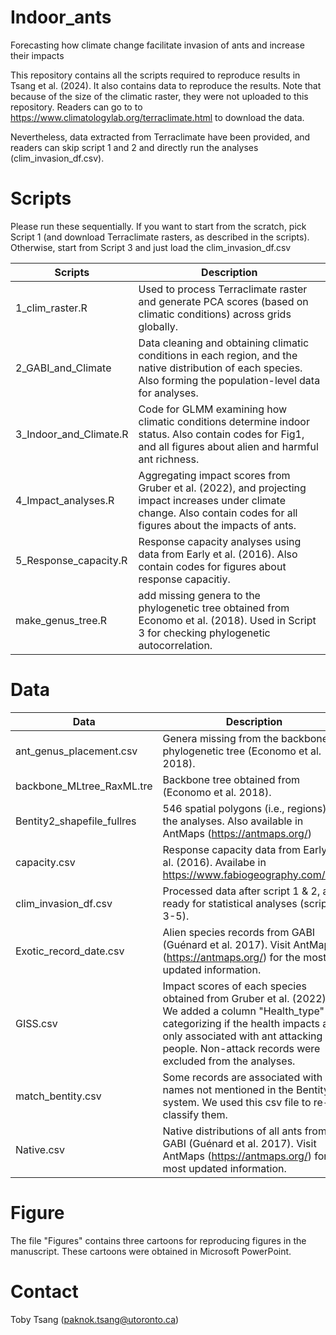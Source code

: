 # Indoor_ants
Forecasting how climate change facilitate invasion of ants and increase their impacts

This repository contains all the scripts required to reproduce results in Tsang et al. (2024). 
It also contains data to reproduce the results.
Note that because of the size of the climatic raster, they were not uploaded to this repository. Readers can go to to https://www.climatologylab.org/terraclimate.html to download the data.

Nevertheless, data extracted from Terraclimate have been provided, and readers can skip script 1 and 2 and directly run the analyses (clim_invasion_df.csv). 

# Scripts
Please run these sequentially. If you want to start from the scratch, pick Script 1 (and download Terraclimate rasters, as described in the scripts).
Otherwise, start from Script 3 and just load the clim_invasion_df.csv

|Scripts|Description|
|---|---|
|1_clim_raster.R| Used to process Terraclimate raster and generate PCA scores (based on climatic conditions) across grids globally. 
|2_GABI_and_Climate| Data cleaning and obtaining climatic conditions in each region, and the native distribution of each species. Also forming the population-level data for analyses. 
|3_Indoor_and_Climate.R| Code for GLMM examining how climatic conditions determine indoor status. Also contain codes for Fig1, and all figures about alien and harmful ant richness.
|4_Impact_analyses.R| Aggregating impact scores from Gruber et al. (2022), and projecting impact increases under climate change. Also contain codes for all figures about the impacts of ants.
|5_Response_capacity.R| Response capacity analyses using data from Early et al. (2016). Also contain codes for figures about response capacitiy.
|make_genus_tree.R| add missing genera to the phylogenetic tree obtained from Economo et al. (2018). Used in Script 3 for checking phylogenetic autocorrelation.

# Data
|Data|Description|
|---|---|
|ant_genus_placement.csv| Genera missing from the backbone phylogenetic tree (Economo et al. 2018). 
|backbone_MLtree_RaxML.tre| Backbone tree obtained from (Economo et al. 2018). 
|Bentity2_shapefile_fullres| 546 spatial polygons (i.e., regions) in the analyses. Also available in AntMaps (https://antmaps.org/)
|capacity.csv| Response capacity data from Early et al. (2016). Availabe in https://www.fabiogeography.com/data
|clim_invasion_df.csv| Processed data after script 1 & 2, and ready for statistical analyses (scripts 3-5). 
|Exotic_record_date.csv| Alien species records from GABI (Guénard et al. 2017). Visit AntMaps (https://antmaps.org/) for the most updated information.
|GISS.csv| Impact scores of each species obtained from Gruber et al. (2022). We added a column "Health_type" categorizing if the health impacts are only associated with ant attacking people. Non-attack records were excluded from the analyses.
|match_bentity.csv| Some records are associated with names not mentioned in the Bentity2 system. We used this csv file to re-classify them. 
|Native.csv| Native distributions of all ants from GABI (Guénard et al. 2017). Visit AntMaps (https://antmaps.org/) for the most updated information.

# Figure
The file "Figures" contains three cartoons for reproducing figures in the manuscript. These cartoons were obtained in Microsoft PowerPoint.

# Contact
Toby Tsang (paknok.tsang@utoronto.ca)
